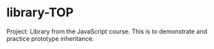 # library-TOP
Project: Library from the JavaScript course. This is to demonstrate and practice prototype inheritance.
